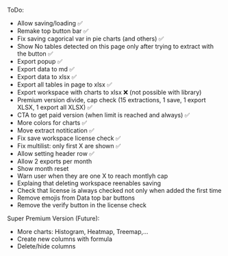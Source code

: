 ToDo:
- Allow saving/loading ✅ 
- Remake top button bar ✅
- Fix saving cagorical var in pie charts (and others) ✅
- Show No tables detected on this page only after trying to extract with the button ✅
- Export popup ✅
- Export data to md ✅
- Export data to xlsx ✅
- Export all tables in page to xlsx ✅
- Export workspace with charts to xlsx ❌ (not possible with library)
- Premium version divide, cap check (15 extractions, 1 save, 1 export XLSX, 1 export all XLSX) ✅
- CTA to get paid version (when limit is reached and always) ✅
- More colors for charts ✅
- Move extract notitication ✅ 
- Fix save workspace license check ✅
- Fix multilist: only first X are shown ✅
- Allow setting header row ✅
- Allow 2 exports per month
- Show month reset
- Warn user when they are one X to reach montlyh cap
- Explaing that deleting workspace reenables saving
- Check that license is always checked not only when added the first time
- Remove emojis from Data top bar buttons
- Remove the verify button in the license check

Super Premium Version (Future):
- More charts: Histogram, Heatmap, Treemap,...
- Create new columns with formula
- Delete/hide columns

